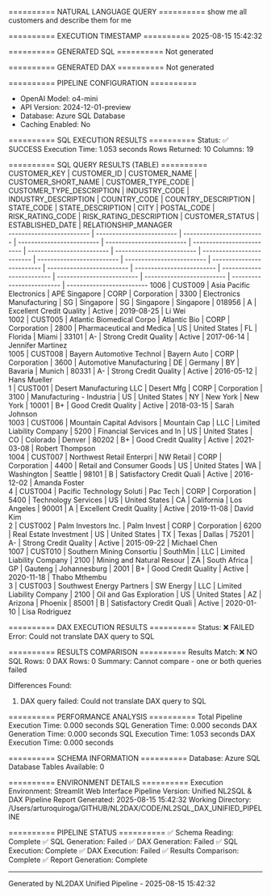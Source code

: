 
========== NATURAL LANGUAGE QUERY ==========
show me all customers and describe them for me

========== EXECUTION TIMESTAMP ==========
2025-08-15 15:42:32

========== GENERATED SQL ==========
Not generated

========== GENERATED DAX ==========
Not generated

========== PIPELINE CONFIGURATION ==========
- OpenAI Model: o4-mini
- API Version: 2024-12-01-preview
- Database: Azure SQL Database
- Caching Enabled: No

========== SQL EXECUTION RESULTS ==========
Status: ✅ SUCCESS
Execution Time: 1.053 seconds
Rows Returned: 10
Columns: 19

========== SQL QUERY RESULTS (TABLE) ==========
CUSTOMER_KEY              | CUSTOMER_ID               | CUSTOMER_NAME             | CUSTOMER_SHORT_NAME       | CUSTOMER_TYPE_CODE        | CUSTOMER_TYPE_DESCRIPTION | INDUSTRY_CODE             | INDUSTRY_DESCRIPTION      | COUNTRY_CODE              | COUNTRY_DESCRIPTION       | STATE_CODE                | STATE_DESCRIPTION         | CITY                      | POSTAL_CODE               | RISK_RATING_CODE          | RISK_RATING_DESCRIPTION   | CUSTOMER_STATUS           | ESTABLISHED_DATE          | RELATIONSHIP_MANAGER     
------------------------- | ------------------------- | ------------------------- | ------------------------- | ------------------------- | ------------------------- | ------------------------- | ------------------------- | ------------------------- | ------------------------- | ------------------------- | ------------------------- | ------------------------- | ------------------------- | ------------------------- | ------------------------- | ------------------------- | ------------------------- | -------------------------
1006                      | CUST009                   | Asia Pacific Electronics  | APE Singapore             | CORP                      | Corporation               | 3300                      | Electronics Manufacturing | SG                        | Singapore                 | SG                        | Singapore                 | Singapore                 | 018956                    | A                         | Excellent Credit Quality  | Active                    | 2019-08-25                | Li Wei                   
1002                      | CUST005                   | Atlantic Biomedical Corpo | Atlantic Bio              | CORP                      | Corporation               | 2800                      | Pharmaceutical and Medica | US                        | United States             | FL                        | Florida                   | Miami                     | 33101                     | A-                        | Strong Credit Quality     | Active                    | 2017-06-14                | Jennifer Martinez        
1005                      | CUST008                   | Bayern Automotive Technol | Bayern Auto               | CORP                      | Corporation               | 3600                      | Automotive Manufacturing  | DE                        | Germany                   | BY                        | Bavaria                   | Munich                    | 80331                     | A-                        | Strong Credit Quality     | Active                    | 2016-05-12                | Hans Mueller             
1                         | CUST001                   | Desert Manufacturing LLC  | Desert Mfg                | CORP                      | Corporation               | 3100                      | Manufacturing - Industria | US                        | United States             | NY                        | New York                  | New York                  | 10001                     | B+                        | Good Credit Quality       | Active                    | 2018-03-15                | Sarah Johnson            
1003                      | CUST006                   | Mountain Capital Advisors | Mountain Cap              | LLC                       | Limited Liability Company | 5200                      | Financial Services and In | US                        | United States             | CO                        | Colorado                  | Denver                    | 80202                     | B+                        | Good Credit Quality       | Active                    | 2021-03-08                | Robert Thompson          
1004                      | CUST007                   | Northwest Retail Enterpri | NW Retail                 | CORP                      | Corporation               | 4400                      | Retail and Consumer Goods | US                        | United States             | WA                        | Washington                | Seattle                   | 98101                     | B                         | Satisfactory Credit Quali | Active                    | 2016-12-02                | Amanda Foster            
4                         | CUST004                   | Pacific Technology Soluti | Pac Tech                  | CORP                      | Corporation               | 5400                      | Technology Services       | US                        | United States             | CA                        | California                | Los Angeles               | 90001                     | A                         | Excellent Credit Quality  | Active                    | 2019-11-08                | David Kim                
2                         | CUST002                   | Palm Investors Inc.       | Palm Invest               | CORP                      | Corporation               | 6200                      | Real Estate Investment    | US                        | United States             | TX                        | Texas                     | Dallas                    | 75201                     | A-                        | Strong Credit Quality     | Active                    | 2015-09-22                | Michael Chen             
1007                      | CUST010                   | Southern Mining Consortiu | SouthMin                  | LLC                       | Limited Liability Company | 2100                      | Mining and Natural Resour | ZA                        | South Africa              | GP                        | Gauteng                   | Johannesburg              | 2001                      | B+                        | Good Credit Quality       | Active                    | 2020-11-18                | Thabo Mthembu            
3                         | CUST003                   | Southwest Energy Partners | SW Energy                 | LLC                       | Limited Liability Company | 2100                      | Oil and Gas Exploration   | US                        | United States             | AZ                        | Arizona                   | Phoenix                   | 85001                     | B                         | Satisfactory Credit Quali | Active                    | 2020-01-10                | Lisa Rodriguez           

========== DAX EXECUTION RESULTS ==========
Status: ❌ FAILED
Error: Could not translate DAX query to SQL

========== RESULTS COMPARISON ==========
Results Match: ❌ NO
SQL Rows: 0
DAX Rows: 0
Summary: Cannot compare - one or both queries failed

Differences Found:
1. DAX query failed: Could not translate DAX query to SQL

========== PERFORMANCE ANALYSIS ==========
Total Pipeline Execution Time: 0.000 seconds
SQL Generation Time: 0.000 seconds
DAX Generation Time: 0.000 seconds
SQL Execution Time: 1.053 seconds
DAX Execution Time: 0.000 seconds

========== SCHEMA INFORMATION ==========
Database: Azure SQL Database
Tables Available: 0

========== ENVIRONMENT DETAILS ==========
Execution Environment: Streamlit Web Interface
Pipeline Version: Unified NL2SQL & DAX Pipeline
Report Generated: 2025-08-15 15:42:32
Working Directory: /Users/arturoquiroga/GITHUB/NL2DAX/CODE/NL2SQL_DAX_UNIFIED_PIPELINE

========== PIPELINE STATUS ==========
✅ Schema Reading: Complete
✅ SQL Generation: Failed
✅ DAX Generation: Failed
✅ SQL Execution: Complete
✅ DAX Execution: Failed
✅ Results Comparison: Complete
✅ Report Generation: Complete

---
Generated by NL2DAX Unified Pipeline - 2025-08-15 15:42:32
